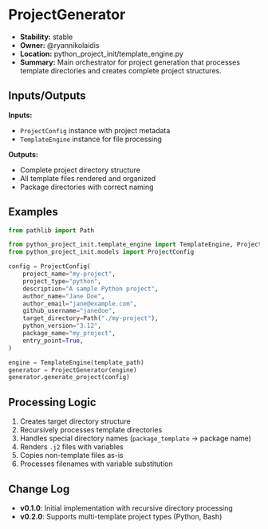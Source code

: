 # ProjectGenerator

- **Stability:** stable
- **Owner:** @ryannikolaidis
- **Location:** python_project_init/template_engine.py
- **Summary:** Main orchestrator for project generation that processes template directories and creates complete project structures.

## Inputs/Outputs

**Inputs:**
- `ProjectConfig` instance with project metadata
- `TemplateEngine` instance for file processing

**Outputs:**
- Complete project directory structure
- All template files rendered and organized
- Package directories with correct naming

## Examples

```python
from pathlib import Path

from python_project_init.template_engine import TemplateEngine, ProjectGenerator
from python_project_init.models import ProjectConfig

config = ProjectConfig(
    project_name="my-project",
    project_type="python",
    description="A sample Python project",
    author_name="Jane Doe",
    author_email="jane@example.com",
    github_username="janedoe",
    target_directory=Path("./my-project"),
    python_version="3.12",
    package_name="my_project",
    entry_point=True,
)

engine = TemplateEngine(template_path)
generator = ProjectGenerator(engine)
generator.generate_project(config)
```

## Processing Logic

1. Creates target directory structure
2. Recursively processes template directories
3. Handles special directory names (`package_template` → package name)
4. Renders `.j2` files with variables
5. Copies non-template files as-is
6. Processes filenames with variable substitution

## Change Log

- **v0.1.0**: Initial implementation with recursive directory processing
- **v0.2.0**: Supports multi-template project types (Python, Bash)
